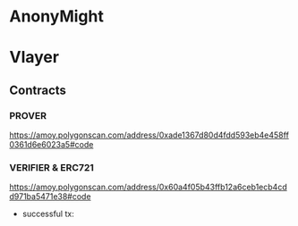 # AnonyMight

# Vlayer
## Contracts

### PROVER
https://amoy.polygonscan.com/address/0xade1367d80d4fdd593eb4e458ff0361d6e6023a5#code

### VERIFIER & ERC721
https://amoy.polygonscan.com/address/0x60a4f05b43ffb12a6ceb1ecb4cdd971ba5471e38#code

- successful tx:
